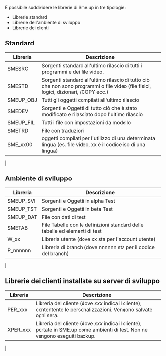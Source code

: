 È possibile suddividere le librerie di Sme.up in tre tipologie : 
 - Librerie standard
 - Librerie dell'ambiente di sviluppo
 - Librerie dei clienti

## Standard

| Libreria | Descrizione |
| ---|----|
| SMESRC | Sorgenti standard all'ultimo rilascio di tutti i programmi e dei file video. |
| SMESTD | Sorgenti standard all'ultimo rilascio di tutto ciò che non sono programmi o file video (file fisici, logici, dizionari, /COPY ecc.) |
| SMEUP_OBJ | Tutti gli oggetti compilati all'ultimo rilascio |
| SMEDEV | Sorgenti e Oggetti di tutto ciò che è stato modificato e rilasciato dopo l'ultimo rilascio |
| SMEUP_FIL | Tutti i file con impostazioni da modello |
| SMETRD | File con traduzioni |
| SME_xx00 |  oggetti compilati per l'utilizzo di una determinata lingua (es. file video, xx è il codice iso di una lingua) |
| 


## Ambiente di sviluppo

| Libreria | Descrizione |
| ---|----|
| SMEUP_SVI | Sorgenti e Oggetti in alpha Test |
| SMEUP_TST | Sorgenti e Oggetti in beta Test |
| SMEUP_DAT | File con dati di test |
| SMETAB | File Tabelle con le definizioni standard delle tabelle ed elementi di test |
| W_xx | Libreria utente (dove xx sta per l'account utente) |
| P_nnnnnn | Libreria di branch (dove nnnnnn sta per il codice del branch) |
| 


## Librerie dei clienti installate su server di sviluppo

| Libreria | Descrizione |
| ---|----|
| PER_xxx | Libreria del cliente (dove _xxx_ indica il cliente), contentente le personalizzazioni. Vengono salvate ogni sera. |
| XPER_xxx | Libreria del cliente (dove _xxx_ indica il cliente), portate in SME.up come ambienti di test. Non ne vengono eseguiti backup. |
| 

